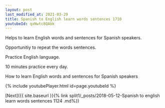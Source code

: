 ```yaml
---
layout: post
last_modified_at: 2021-03-29
title: Spanish to English learn words sentences 1710 
youtubeId: qxNwtc8QAbk
---
```

 
 
Helps to learn English words and sentences for Spanish speakers.

Opportunitiy to repeat the words sentences. 

Practice English language. 
 
10 minutes practice every day. 
 
How to learn English words and sentences for Spanish speakers 
 
{% include youtubePlayer.html id=page.youtubeId %}
 
 
[Next]({{ site.baseurl }}{% link  split1/_posts/2018-05-12-Spanish to english learn words sentences 1124 .md%})
 
